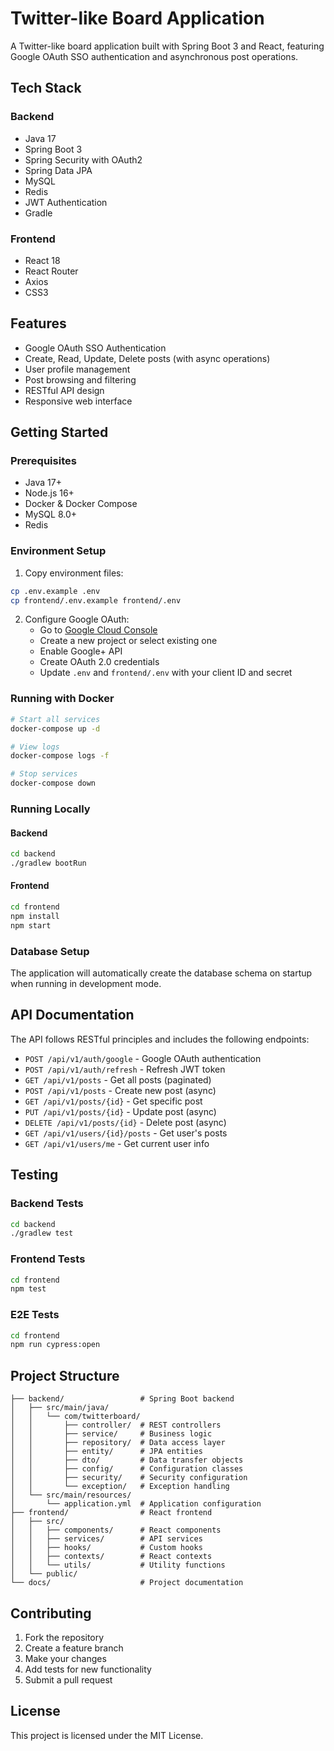 # Twitter-like Board Application

A Twitter-like board application built with Spring Boot 3 and React, featuring Google OAuth SSO authentication and asynchronous post operations.

## Tech Stack

### Backend
- Java 17
- Spring Boot 3
- Spring Security with OAuth2
- Spring Data JPA
- MySQL
- Redis
- JWT Authentication
- Gradle

### Frontend
- React 18
- React Router
- Axios
- CSS3

## Features

- Google OAuth SSO Authentication
- Create, Read, Update, Delete posts (with async operations)
- User profile management
- Post browsing and filtering
- RESTful API design
- Responsive web interface

## Getting Started

### Prerequisites

- Java 17+
- Node.js 16+
- Docker & Docker Compose
- MySQL 8.0+
- Redis

### Environment Setup

1. Copy environment files:
```bash
cp .env.example .env
cp frontend/.env.example frontend/.env
```

2. Configure Google OAuth:
   - Go to [Google Cloud Console](https://console.cloud.google.com/)
   - Create a new project or select existing one
   - Enable Google+ API
   - Create OAuth 2.0 credentials
   - Update `.env` and `frontend/.env` with your client ID and secret

### Running with Docker

```bash
# Start all services
docker-compose up -d

# View logs
docker-compose logs -f

# Stop services
docker-compose down
```

### Running Locally

#### Backend
```bash
cd backend
./gradlew bootRun
```

#### Frontend
```bash
cd frontend
npm install
npm start
```

### Database Setup

The application will automatically create the database schema on startup when running in development mode.

## API Documentation

The API follows RESTful principles and includes the following endpoints:

- `POST /api/v1/auth/google` - Google OAuth authentication
- `POST /api/v1/auth/refresh` - Refresh JWT token
- `GET /api/v1/posts` - Get all posts (paginated)
- `POST /api/v1/posts` - Create new post (async)
- `GET /api/v1/posts/{id}` - Get specific post
- `PUT /api/v1/posts/{id}` - Update post (async)
- `DELETE /api/v1/posts/{id}` - Delete post (async)
- `GET /api/v1/users/{id}/posts` - Get user's posts
- `GET /api/v1/users/me` - Get current user info

## Testing

### Backend Tests
```bash
cd backend
./gradlew test
```

### Frontend Tests
```bash
cd frontend
npm test
```

### E2E Tests
```bash
cd frontend
npm run cypress:open
```

## Project Structure

```
├── backend/                 # Spring Boot backend
│   ├── src/main/java/
│   │   └── com/twitterboard/
│   │       ├── controller/  # REST controllers
│   │       ├── service/     # Business logic
│   │       ├── repository/  # Data access layer
│   │       ├── entity/      # JPA entities
│   │       ├── dto/         # Data transfer objects
│   │       ├── config/      # Configuration classes
│   │       ├── security/    # Security configuration
│   │       └── exception/   # Exception handling
│   └── src/main/resources/
│       └── application.yml  # Application configuration
├── frontend/                # React frontend
│   ├── src/
│   │   ├── components/      # React components
│   │   ├── services/        # API services
│   │   ├── hooks/           # Custom hooks
│   │   ├── contexts/        # React contexts
│   │   └── utils/           # Utility functions
│   └── public/
└── docs/                    # Project documentation
```

## Contributing

1. Fork the repository
2. Create a feature branch
3. Make your changes
4. Add tests for new functionality
5. Submit a pull request

## License

This project is licensed under the MIT License.